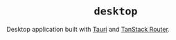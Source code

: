 <div align="center">
  <h1 align="center"><code>desktop</code></h1>
</div>

Desktop application built with [Tauri](https://tauri.app/) and [TanStack Router](https://tanstack.com/router).
